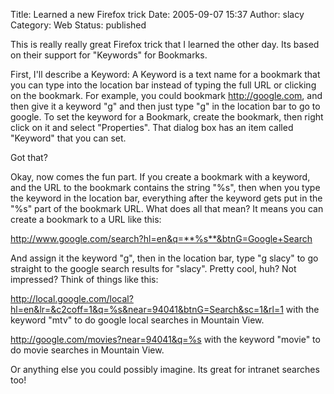 Title: Learned a new Firefox trick
Date: 2005-09-07 15:37
Author: slacy
Category: Web
Status: published

This is really really great Firefox trick that I learned the other day.
Its based on their support for "Keywords" for Bookmarks.

First, I'll describe a Keyword: A Keyword is a text name for a bookmark
that you can type into the location bar instead of typing the full URL
or clicking on the bookmark. For example, you could bookmark
http://google.com, and then give it a keyword "g" and then just type "g"
in the location bar to go to google. To set the keyword for a Bookmark,
create the bookmark, then right click on it and select "Properties".
That dialog box has an item called "Keyword" that you can set.

Got that?

Okay, now comes the fun part. If you create a bookmark with a keyword,
and the URL to the bookmark contains the string "%s", then when you type
the keyword in the location bar, everything after the keyword gets put
in the "%s" part of the bookmark URL. What does all that mean? It means
you can create a bookmark to a URL like this:

http://www.google.com/search?hl=en&q=**%s**&btnG=Google+Search

And assign it the keyword "g", then in the location bar, type "g slacy"
to go straight to the google search results for "slacy". Pretty cool,
huh? Not impressed? Think of things like this:

http://local.google.com/local?hl=en&lr=&c2coff=1&q=%s&near=94041&btnG=Search&sc=1&rl=1
with the keyword "mtv" to do google local searches in Mountain View.

http://google.com/movies?near=94041&q=%s with the keyword "movie" to do
movie searches in Mountain View.

Or anything else you could possibly imagine. Its great for intranet
searches too!
